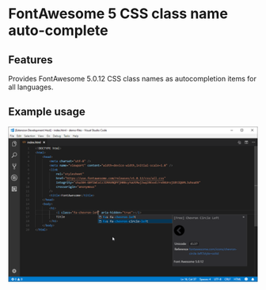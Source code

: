 # FontAwesome 5 CSS class name auto-complete

## Features
Provides FontAwesome 5.0.12 CSS class names as autocompletion items for all languages.

## Example usage
![](image/demo-01.png)